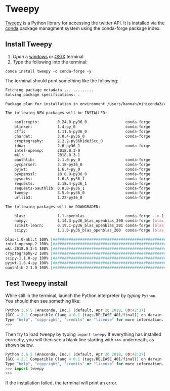# Tweepy

[Tweepy](http://www.tweepy.org/) is a Python library for accessing the twitter API. It is installed via the [conda](conda.md) package managment system using the conda-forge package index.

## Install Tweepy

1. *Open* a [windows](windows_terminal.md) or [OS/X](osx_terminal.md) terminal
2. *Type* the following into the terminal:

```shell
conda install tweepy -c conda-forge -y
```

The terminal should print something like the following:

```bash
Fetching package metadata .............
Solving package specifications: .

Package plan for installation in environment /Users/hannah/miniconda3/envs/installenv:

The following NEW packages will be INSTALLED:

    asn1crypto:        0.24.0-py36_0                 conda-forge
    blinker:           1.4-py_0                      conda-forge
    cffi:              1.11.5-py36_0                 conda-forge
    chardet:           3.0.4-py36_0                  conda-forge
    cryptography:      2.2.2-py36h1de35cc_0                     
    idna:              2.6-py36_1                    conda-forge
    intel-openmp:      2018.0.3-0                               
    mkl:               2018.0.3-1                               
    oauthlib:          2.1.0-py_0                    conda-forge
    pycparser:         2.18-py36_0                   conda-forge
    pyjwt:             1.6.4-py_0                    conda-forge
    pyopenssl:         18.0.0-py36_0                 conda-forge
    pysocks:           1.6.8-py36_1                  conda-forge
    requests:          2.18.4-py36_1                 conda-forge
    requests-oauthlib: 0.8.0-py36_1                  conda-forge
    tweepy:            3.5.0-py36_0                  conda-forge
    urllib3:           1.22-py36_0                   conda-forge

The following packages will be DOWNGRADED:

    blas:              1.1-openblas                  conda-forge --> 1.0-mkl              
    numpy:             1.14.3-py36_blas_openblas_200 conda-forge [blas_openblas] --> 1.14.3-py36he6379a5_2
    scikit-learn:      0.19.1-py36_blas_openblas_201 conda-forge [blas_openblas] --> 0.19.1-py36hffbff8c_0
    scipy:             1.1.0-py36_blas_openblas_200  conda-forge [blas_openblas] --> 1.1.0-py36hcaad992_0 

blas-1.0-mkl.t 100% |########################################################| Time: 0:00:00 464.77 kB/s
intel-openmp-2 100% |########################################################| Time: 0:00:00   6.74 MB/s
mkl-2018.0.3-1 100% |########################################################| Time: 0:00:13  11.32 MB/s
cryptography-2 100% |########################################################| Time: 0:00:00   7.87 MB/s
scipy-1.1.0-py 100% |########################################################| Time: 0:00:01  10.25 MB/s
pyjwt-1.6.4-py 100% |########################################################| Time: 0:00:00 750.69 kB/s
oauthlib-2.1.0 100% |########################################################| Time: 0:00:00   1.06 MB/s
```

## Test Tweepy install
While still in the terminal, launch the Python interpreter by *typing* `Python`. You should then see something like:
```python
Python 3.6.5 |Anaconda, Inc.| (default, Apr 26 2018, 08:42:37) 
[GCC 4.2.1 Compatible Clang 4.0.1 (tags/RELEASE_401/final)] on darwin
Type "help", "copyright", "credits" or "license" for more information.
>>> 
```

Then try to load tweepy by typing `import tweepy` If everything has installed correctly, you will then see a blank line starting with `>>>` underneath, as shown below. 
```python
Python 3.6.5 |Anaconda, Inc.| (default, Apr 26 2018, 08:42:37) 
[GCC 4.2.1 Compatible Clang 4.0.1 (tags/RELEASE_401/final)] on darwin
Type "help", "copyright", "credits" or "license" for more information.
>>> import tweepy
>>> 
```

If the installation failed, the terminal will print an error. 
